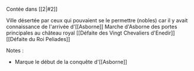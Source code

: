 Contée dans [[2|#2]]

Ville désertée par ceux qui pouvaient se le permettre (nobles) car il y avait connaissance de l'arrivée d'[[Asborne]]
Marche d'Asborne des portes principales au château royal
[[Défaite des Vingt Chevaliers d'Enedir]]
[[Défaite du Roi Peliades]]

Notes :
- Marque le début de la conquête d'[[Asborne]]